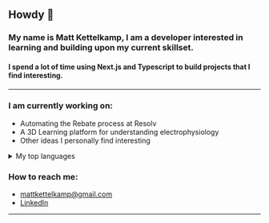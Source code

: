## Howdy 👋

### My name is Matt Kettelkamp, I am a developer interested in learning and building upon my current skillset.
#### I spend a lot of time using Next.js and Typescript to build projects that I find interesting.
<hr>

  
  ### I am currently working on: <br>
      
   - Automating the Rebate process at Resolv
   - A 3D Learning platform for understanding electrophysiology
   - Other ideas I personally find interesting
      
  <details>
  <summary>My top languages</summary>

  | Rank | Languages / Technologies |
  |-----:|--------------------------|
  |     1| Javascript               |
  |     2| React                    |
  |     3| Three.js                 |
  |     4| Nextjs                   |
  lots of JS

  </details>
  
  ### How to reach me:
  - [mattkettelkamp@gmail.com](mailto:mattkettelkamp@gmail.com) 
  - [LinkedIn](https://www.linkedin.com/in/matthew-kettelkamp/)
  
 <hr>

